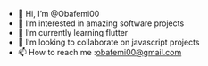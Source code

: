 - 👋 Hi, I’m @Obafemi00
- 👀 I’m interested in amazing software projects
- 🌱 I’m currently learning flutter
- 💞️ I’m looking to collaborate on javascript projects
- 📫 How to reach me :obafemi00@gmail.com

<!---
Obafemi00/Obafemi00 is a ✨ special ✨ repository because its `README.md` (this file) appears on your GitHub profile.
You can click the Preview link to take a look at your changes.
--->
